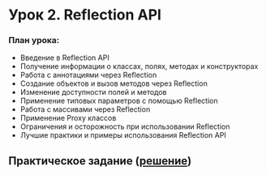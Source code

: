 
# Урок 2. Reflection API



### План урока:

- Введение в Reflection API
- Получение информации о классах, полях, методах и конструкторах
- Работа с аннотациями через Reflection
- Создание объектов и вызов методов через Reflection
- Изменение доступности полей и методов
- Применение типовых параметров с помощью Reflection
- Работа с массивами через Reflection
- Применение Proxy классов
- Ограничения и осторожность при использовании Reflection
- Лучшие практики и примеры использования Reflection API


## Практическое задание ([решение]())